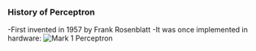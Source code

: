 ### History of Perceptron
-First invented in 1957 by Frank Rosenblatt
-It was once implemented in hardware: 
![Mark 1 Perceptron](https://upload.wikimedia.org/wikipedia/en/5/52/Mark_I_perceptron.jpeg)